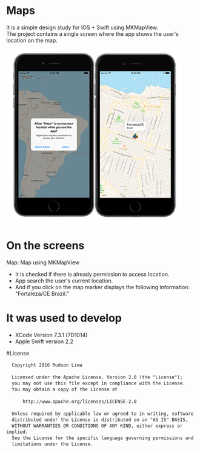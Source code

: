 # Maps

It is a simple design study for IOS + Swift using MKMapView.<br>
The project contains a single screen where the app shows the user's location on the map.

<img src="https://github.com/rudsonlive/maps-ios/blob/master/Image/image_maps.png">

# On the screens

Map: Map using MKMapView
  - It is checked if there is already permission to access location.
  - App search the user's current location.
  - And if you click on the map marker displays the following information: "Fortaleza/CE Brazil."

# It was used to develop
  - XCode Version 7.3.1 (7D1014)
  - Apple Swift version 2.2

#License
```
  Copyright 2016 Rudson Lima
 
  Licensed under the Apache License, Version 2.0 (the "License");
  you may not use this file except in compliance with the License.
  You may obtain a copy of the License at
 
      http://www.apache.org/licenses/LICENSE-2.0
 
  Unless required by applicable law or agreed to in writing, software
  distributed under the License is distributed on an "AS IS" BASIS,
  WITHOUT WARRANTIES OR CONDITIONS OF ANY KIND, either express or implied.
  See the License for the specific language governing permissions and
  limitations under the License.
 
````


